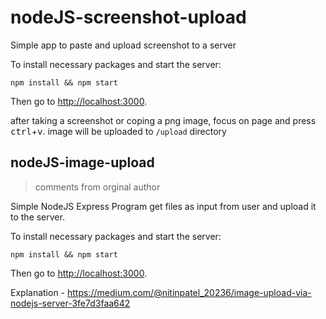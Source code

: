 # nodeJS-screenshot-upload

Simple app to paste and upload screenshot to a server


To install necessary packages and start the server: 
    
    npm install && npm start

Then go to [http://localhost:3000](http://localhost:3000). 

after taking a screenshot or coping a png image, focus on page and press <kbd>ctrl</kbd>+<kbd>v</kbd>.
image will be uploaded to `/upload` directory  


## nodeJS-image-upload

> comments from orginal author 

Simple NodeJS Express Program get files as input from user and upload it to the server. 

To install necessary packages and start the server: 
    
    npm install && npm start

Then go to [http://localhost:3000](http://localhost:3000). 

Explanation - https://medium.com/@nitinpatel_20236/image-upload-via-nodejs-server-3fe7d3faa642
